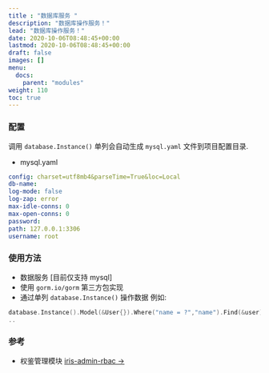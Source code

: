 ```yaml
---
title : "数据库服务 "
description: "数据库操作服务！"
lead: "数据库操作服务！"
date: 2020-10-06T08:48:45+00:00
lastmod: 2020-10-06T08:48:45+00:00
draft: false
images: []
menu:
  docs:
    parent: "modules"
weight: 110
toc: true
---
```


### 配置

调用 `database.Instance()` 单列会自动生成 `mysql.yaml` 文件到项目配置目录.

- mysql.yaml


```yaml
config: charset=utf8mb4&parseTime=True&loc=Local
db-name: 
log-mode: false
log-zap: error
max-idle-conns: 0
max-open-conns: 0
password: 
path: 127.0.0.1:3306
username: root
```

### 使用方法

- 数据服务 [目前仅支持 mysql]
- 使用 `gorm.io/gorm` 第三方包实现
- 通过单列 `database.Instance()` 操作数据
例如:
  
```go
database.Instance().Model(&User{}).Where("name = ?","name").Find(&user)
..
```

### 参考

- 权鉴管理模块 [iris-admin-rbac →](https://github.com/snowlyg/iris-admin-rbac)